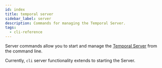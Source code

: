 ```yaml
---
id: index
title: temporal server
sidebar_label: server
description: Commands for managing the Temporal Server.
tags:
  - cli-reference
---
```


Server commands allow you to start and manage the [Temporal Server](/concepts/what-is-the-temporal-server) from the command line.

Currently, `cli` server functionality extends to starting the Server.
